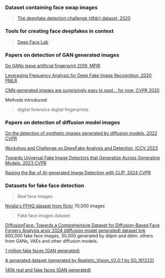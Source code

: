 ### Dataset containing face swap images
> [The deepfake detection challenge (dfdc) dataset, 2020](https://scholar.google.com/scholar_url?url=https://arxiv.org/abs/2006.07397&hl=en&sa=T&oi=gsr-r&ct=res&cd=0&d=16751943499163002168&ei=HI5CZ9rAIeG86rQP-4Db8Qo&scisig=AFWwaebB3BNK9Hco7HIXgFBlR2u7)

### Tools for creating face deepfakes in context
> [Deep Face Lab](https://github.com/iperov/DeepFaceLab)

### Papers on detection of GAN generated images
[Do  GANs leave artificial fingerprint 2019, MPIR](https://ieeexplore.ieee.org/stamp/stamp.jsp?tp=&arnumber=8695364)<br>

[Leveraging Frequency Analysis for Deep Fake Image Recognition, 2020 PMLR](https://proceedings.mlr.press/v119/frank20a)<br>

[CNN-generated images are surprisingly easy to spot... for now, CVPR 2020](https://arxiv.org/abs/1912.11035)<br>


Methods introduced:
> digital forensics
> digital fingerprints


### Papers on detection of diffusion model images
[On the detection of synthetic images generated by diffusion models, 2022 CVPR](https://arxiv.org/pdf/2211.00680)<br>


[Workshop and Challenge on DeepFake Analysis and Detection, ICCV 2023](https://openaccess.thecvf.com/ICCV2023_workshops/DFAD)<br>

[Towards Universal Fake Image Detectors that Generalize Across Generative Models, 2023 CVPR](https://openaccess.thecvf.com/content/CVPR2023/papers/Ojha_Towards_Universal_Fake_Image_Detectors_That_Generalize_Across_Generative_Models_CVPR_2023_paper.pdf)<br>

[Raising the Bar of AI-generated Image Detection with CLIP, 2024 CVPR](https://openaccess.thecvf.com/content/CVPR2024W/WMF/papers/Cozzolino_Raising_the_Bar_of_AI-generated_Image_Detection_with_CLIP_CVPRW_2024_paper.pdf)<br>


### Datasets for fake face detection


> Real face images

[Nvidia's FFHQ dataset from flickr](https://github.com/NVlabs/ffhq-dataset) 70,000 images


> Fake face images dataset

[DiffusionFace: Towards a Comprehensive Dataset for Diffusion-Based Face
Forgery Analysis arxiv 2024 (diffusion model generated) ](https://arxiv.org/abs/2403.18471v1)
[dataset link](https://github.com/Rapisurazurite/DiffFace) 600,000 fake face images, 30,000 generated by ddpm and ddim. others from GANs, VAEs and other diffusion models.

[1 million fake faces (GAN generated)](https://www.kaggle.com/datasets/tunguz/1-million-fake-faces/code)

[A generated dataset (generated by Realistic_Vision_V2.0:1 by SG_161222)](https://github.com/Robin-WZQ/AGFD-20K?tab=readme-ov-file)

[140k real and fake faces (GAN generated)](https://www.kaggle.com/datasets/xhlulu/140k-real-and-fake-faces)

 


